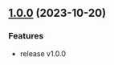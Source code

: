 ## [1.0.0](https://trpc.group/trpc-go/go-opentelemetry/v1.0.0) (2023-10-20)

### Features
- release v1.0.0
